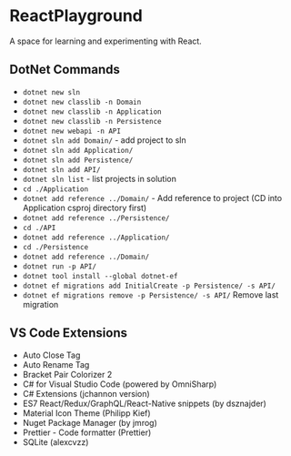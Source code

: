 # ReactPlayground
A space for learning and experimenting with React.

## DotNet Commands
- `dotnet new sln`
- `dotnet new classlib -n Domain`
- `dotnet new classlib -n Application`
- `dotnet new classlib -n Persistence`
- `dotnet new webapi -n API`
- `dotnet sln add Domain/` - add project to sln
- `dotnet sln add Application/` 
- `dotnet sln add Persistence/` 
- `dotnet sln add API/` 
- `dotnet sln list` - list projects in solution
- `cd ./Application`
- `dotnet add reference ../Domain/` - Add reference to project (CD into Application csproj directory first)
- `dotnet add reference ../Persistence/`
- `cd ./API`
- `dotnet add reference ../Application/`
- `cd ./Persistence`
- `dotnet add reference ../Domain/`
- `dotnet run -p API/`
- `dotnet tool install --global dotnet-ef`
- `dotnet ef migrations add InitialCreate -p Persistence/ -s API/`
- `dotnet ef migrations remove -p Persistence/ -s API/`  Remove last migration
## VS Code Extensions
- Auto Close Tag
- Auto Rename Tag
- Bracket Pair Colorizer 2
- C# for Visual Studio Code (powered by OmniSharp)
- C# Extensions (jchannon version)
- ES7 React/Redux/GraphQL/React-Native snippets (by dsznajder)
- Material Icon Theme (Philipp Kief)
- Nuget Package Manager (by jmrog)
- Prettier - Code formatter (Prettier)
- SQLite (alexcvzz)